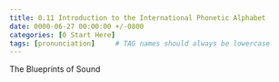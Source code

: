 ```yaml
---
title: 0.11 Introduction to the International Phonetic Alphabet
date: 0000-06-27 00:00:00 +/-0800
categories: [0 Start Here]
tags: [pronunciation]     # TAG names should always be lowercase
---
```


The Blueprints of Sound
